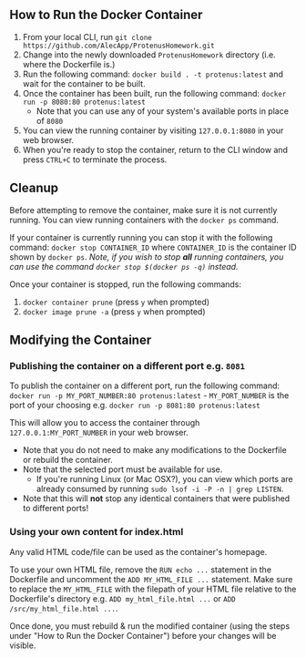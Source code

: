 ## How to Run the Docker Container
1. From your local CLI, run `git clone https://github.com/AlecApp/ProtenusHomework.git`
2. Change into the newly downloaded `ProtenusHomework` directory (i.e. where the Dockerfile is.)
3. Run the following command: `docker build . -t protenus:latest` and wait for the container to be built.
4. Once the container has been built, run the following command: `docker run -p 8080:80 protenus:latest`
    - Note that you can use any of your system's available ports in place of `8080`
5. You can view the running container by visiting `127.0.0.1:8080` in your web browser.
6. When you're ready to stop the container, return to the CLI window and press `CTRL+C` to terminate the process.


## Cleanup
Before attempting to remove the container, make sure it is not currently running. You can view running containers with the `docker ps` command.

If your container is currently running you can stop it with the following command: `docker stop CONTAINER_ID` where `CONTAINER_ID` is the container ID shown by `docker ps`.
*Note, if you wish to stop **all** running containers, you can use the command `docker stop $(docker ps -q)` instead.*

Once your container is stopped, run the following commands:
1. `docker container prune` (press `y` when prompted)
2. `docker image prune -a` (press `y` when prompted)


## Modifying the Container

### Publishing the container on a different port e.g. `8081`
To publish the container on a different port, run the following command: `docker run -p MY_PORT_NUMBER:80 protenus:latest`
    - `MY_PORT_NUMBER` is the port of your choosing e.g. `docker run -p 8081:80 protenus:latest`

This will allow you to access the container through `127.0.0.1:MY_PORT_NUMBER` in your web browser.

* Note that you do not need to make any modifications to the Dockerfile or rebuild the container.
* Note that the selected port must be available for use.
    - If you're running Linux (or Mac OSX?), you can view which ports are already consumed by running `sudo lsof -i -P -n | grep LISTEN`.
* Note that this will **not** stop any identical containers that were published to different ports!


### Using your own content for index.html
Any valid HTML code/file can be used as the container's homepage.

To use your own HTML file, remove the `RUN echo ...` statement in the Dockerfile and uncomment the `ADD MY_HTML_FILE ...` statement. Make sure to replace the `MY_HTML_FILE` with the filepath of your HTML file relative to the Dockerfile's directory e.g. `ADD my_html_file.html ...` or `ADD /src/my_html_file.html ...`.

Once done, you must rebuild & run the modified container (using the steps under "How to Run the Docker Container") before your changes will be visible.